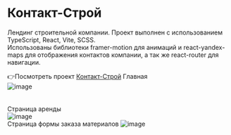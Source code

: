 # Контакт-Строй
Лендинг строительной компании. Проект выполнен с использованием TypeScript, React, Vite, SCSS. </br>
Использованы библиотеки framer-motion для анимаций и react-yandex-maps для отображения контактов компании, а так же react-router для навигации. </br>

👉Посмотреть проект <a href='https://contactstroy-ts-react.vercel.app/'>Контакт-Строй</a>
Главная 
</br>
![image](https://github.com/ZverevichLeonid/contactstroy-ts-react/assets/97947306/f2a9fb93-c035-4516-b058-afe78e71c624)  </br>
 </br>
 </br>
 Страница аренды </br>
![image](https://github.com/ZverevichLeonid/contactstroy-ts-react/assets/97947306/daed2ef2-3e08-42cf-bb16-e1c41fc7b078)
 </br>
 Страница формы заказа материалов
![image](https://github.com/ZverevichLeonid/contactstroy-ts-react/assets/97947306/ff8d34df-1a3e-4f7b-a33e-7d14af7f724f)
 </br>
